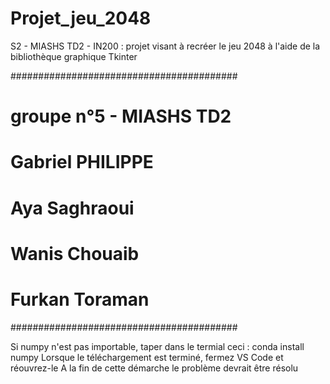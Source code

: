 # Projet_jeu_2048 #
S2 - MIASHS TD2 - IN200 : projet visant à recréer le jeu 2048 à l'aide de la bibliothèque graphique Tkinter

#########################################
# groupe n°5 - MIASHS TD2
# Gabriel PHILIPPE
# Aya Saghraoui
# Wanis Chouaib
# Furkan Toraman
#########################################

Si numpy n'est pas importable, taper dans le termial ceci : conda install numpy 
Lorsque le téléchargement est terminé, fermez VS Code et réouvrez-le
A la fin de cette démarche le problème devrait être résolu
